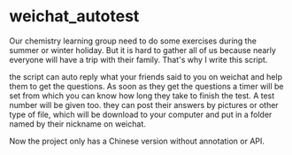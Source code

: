 # weichat_autotest
Our chemistry learning group need to do some exercises during the summer or winter holiday. 
But it is hard to gather all of us because nearly everyone will have a trip with their family. 
That's why I write this script.

the script can auto reply what your friends said to you on weichat and help them to get the questions.
As soon as they get the questions a timer will be set from which you can know how long they take to finish the test.
A test number will be given too.
they can post their answers by pictures or other type of file, which will be download to your computer and put in a folder named by their nickname on weichat. 

Now the project only has a Chinese version without annotation or API.
